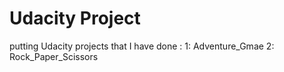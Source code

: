 # Udacity Project
putting Udacity projects that I have done :
1: Adventure_Gmae
2: Rock_Paper_Scissors
